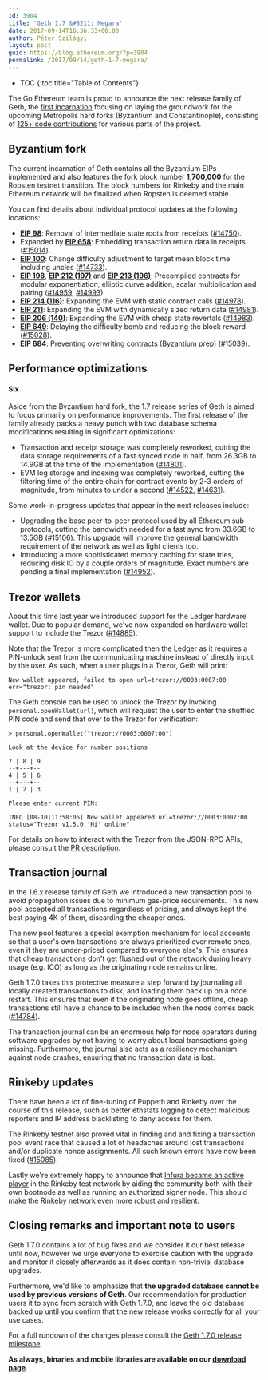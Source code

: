 ```yaml
---
id: 3904
title: 'Geth 1.7 &#8211; Megara'
date: 2017-09-14T16:36:33+00:00
author: Péter Szilágyi
layout: post
guid: https://blog.ethereum.org/?p=3904
permalink: /2017/09/14/geth-1-7-megara/
---
```


<div id="inline_toc" markdown="1">

* TOC
{:toc title="Table of Contents"}

</div>

The Go Ethereum team is proud to announce the next release family of Geth, the [first incarnation](https://github.com/ethereum/go-ethereum/releases/tag/v1.7.0) focusing on laying the groundwork for the upcoming Metropolis hard forks (Byzantium and Constantinople), consisting of [125+ code contributions](https://github.com/ethereum/go-ethereum/milestone/47?closed=1) for various parts of the project.

## Byzantium fork

The current incarnation of Geth contains all the Byzantium EIPs implemented and also features the fork block number **1,700,000** for the Ropsten testnet transition. The block numbers for Rinkeby and the main Ethereum network will be finalized when Ropsten is deemed stable.

You can find details about individual protocol updates at the following locations:

* **[EIP 98](https://github.com/ethereum/EIPs/issues/98)**: Removal of intermediate state roots from receipts ([#14750](https://github.com/ethereum/go-ethereum/pull/14750)).
* Expanded by **[EIP 658](https://github.com/ethereum/EIPs/pull/658)**: Embedding transaction return data in receipts ([#15014](https://github.com/ethereum/go-ethereum/pull/15014)).
* **[EIP 100](https://github.com/ethereum/EIPs/issues/100)**: Change difficulty adjustment to target mean block time including uncles ([#14733](https://github.com/ethereum/go-ethereum/pull/14733)).
* **[EIP 198](https://github.com/ethereum/EIPs/issues/198)**, **[EIP 212 (197)](https://github.com/ethereum/EIPs/issues/212)** and **[EIP 213 (196)](https://github.com/ethereum/EIPs/issues/213)**: Precompiled contracts for modular exponentiation; elliptic curve addition, scalar multiplication and pairing ([#14959](https://github.com/ethereum/go-ethereum/pull/14959), [#14993](https://github.com/ethereum/go-ethereum/pull/14993)).
* **[EIP 214 (116)](https://github.com/ethereum/EIPs/pull/214)**: Expanding the EVM with static contract calls ([#14978](https://github.com/ethereum/go-ethereum/pull/14978)).
* **[EIP 211](https://github.com/ethereum/EIPs/pull/211)**: Expanding the EVM with dynamically sized return data ([#14981](https://github.com/ethereum/go-ethereum/pull/14981)).
* **[EIP 206 (140)](https://github.com/ethereum/EIPs/pull/206)**: Expanding the EVM with cheap state revertals ([#14983](https://github.com/ethereum/go-ethereum/pull/14983)).
* **[EIP 649](https://github.com/ethereum/EIPs/pull/669)**: Delaying the difficulty bomb and reducing the block reward ([#15028](https://github.com/ethereum/go-ethereum/pull/15028)).
* **[EIP 684](https://github.com/ethereum/EIPs/issues/684)**: Preventing overwriting contracts (Byzantium prep) ([#15039](https://github.com/ethereum/go-ethereum/pull/15039)).

## Performance optimizations

#### Six

Aside from the Byzantium hard fork, the 1.7 release series of Geth is aimed to focus primarily on performance improvements. The first release of the family already packs a heavy punch with two database schema modifications resulting in significant optimizations:

* Transaction and receipt storage was completely reworked, cutting the data storage requirements of a fast synced node in half, from 26.3GB to 14.9GB at the time of the implementation ([#14801](https://github.com/ethereum/go-ethereum/pull/14801)).
* EVM log storage and indexing was completely reworked, cutting the filtering time of the entire chain for contract events by 2-3 orders of magnitude, from minutes to under a second ([#14522](https://github.com/ethereum/go-ethereum/pull/14522), [#14631](https://github.com/ethereum/go-ethereum/pull/14631)).

Some work-in-progress updates that appear in the next releases include:

* Upgrading the base peer-to-peer protocol used by all Ethereum sub-protocols, cutting the bandwidth needed for a fast sync from 33.6GB to 13.5GB ([#15106](https://github.com/ethereum/go-ethereum/pull/15106)). This upgrade will improve the general bandwidth requirement of the network as well as light clients too.
* Introducing a more sophisticated memory caching for state tries, reducing disk IO by a couple orders of magnitude. Exact numbers are pending a final implementation ([#14952](https://github.com/ethereum/go-ethereum/pull/14952)).

## Trezor wallets

About this time last year we introduced support for the Ledger hardware wallet. Due to popular demand, we've now expanded on hardware wallet support to include the Trezor ([#14885](https://github.com/ethereum/go-ethereum/pull/14885)).

Note that the Trezor is more complicated then the Ledger as it requires a PIN-unlock sent from the communicating machine instead of directly input by the user. As such, when a user plugs in a Trezor, Geth will print:

`New wallet appeared, failed to open url=trezor://0003:0007:00 err="trezor: pin needed"`

The Geth console can be used to unlock the Trezor by invoking `personal.openWallet(url)`, which will request the user to enter the shuffled PIN code and send that over to the Trezor for verification:

```
> personal.openWallet("trezor://0003:0007:00")

Look at the device for number positions

7 | 8 | 9
--+---+--
4 | 5 | 6
--+---+--
1 | 2 | 3

Please enter current PIN:

INFO [08-10|11:58:06] New wallet appeared url=trezor://0003:0007:00 status="Trezor v1.5.0 'Hi' online"
```
For details on how to interact with the Trezor from the JSON-RPC APIs, please consult the [PR description](https://github.com/ethereum/go-ethereum/pull/14885).

## Transaction journal

In the 1.6.x release family of Geth we introduced a new transaction pool to avoid propagation issues due to minimum gas-price requirements. This new pool accepted all transactions regardless of pricing, and always kept the best paying 4K of them, discarding the cheaper ones.

The new pool features a special exemption mechanism for local accounts so that a user's own transactions are always prioritized over remote ones, even if they are under-priced compared to everyone else's. This ensures that cheap transactions don't get flushed out of the network during heavy usage (e.g. ICO) as long as the originating node remains online.

Geth 1.7.0 takes this protective measure a step forward by journaling all locally created transactions to disk, and loading them back up on a node restart. This ensures that even if the originating node goes offline, cheap transactions still have a chance to be included when the node comes back ([#14784](https://github.com/ethereum/go-ethereum/pull/14784)).

The transaction journal can be an enormous help for node operators during software upgrades by not having to worry about local transactions going missing. Furthermore, the journal also acts as a resiliency mechanism against node crashes, ensuring that no transaction data is lost.

## Rinkeby updates

There have been a lot of fine-tuning of Puppeth and Rinkeby over the course of this release, such as better ethstats logging to detect malicious reporters and IP address blacklisting to deny access for them.

The Rinkeby testnet also proved vital in finding and and fixing a transaction pool event race that caused a lot of headaches around lost transactions and/or duplicate nonce assignments. All such known errors have now been fixed ([#15085](https://github.com/ethereum/go-ethereum/pull/15085)).

Lastly we're extremely happy to announce that [Infura became an active player](https://blog.infura.io/infuras-signer-and-bootnode-on-rinkeby-440de6f70961) in the Rinkeby test network by aiding the community both with their own bootnode as well as running an authorized signer node. This should make the Rinkeby network even more robust and resilient.

## Closing remarks and important note to users

Geth 1.7.0 contains a lot of bug fixes and we consider it our best release until now, however we urge everyone to exercise caution with the upgrade and monitor it closely afterwards as it does contain non-trivial database upgrades.

Furthermore, we'd like to emphasize that **the upgraded database cannot be used by previous versions of Geth**. Our recommendation for production users it to sync from scratch with Geth 1.7.0, and leave the old database backed up until you confirm that the new release works correctly for all your use cases.

For a full rundown of the changes please consult the [Geth 1.7.0 release milestone](https://github.com/ethereum/go-ethereum/pulls?page=1&amp;q=is%3Apr+milestone%3A1.7.0+is%3Aclosed).

**As always, binaries and mobile libraries are available on our [download page](https://geth.ethereum.org/downloads/).**
